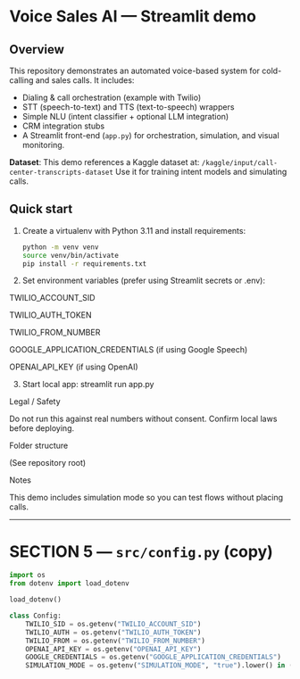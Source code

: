 # Voice Sales AI — Streamlit demo

## Overview
This repository demonstrates an automated voice-based system for cold-calling and sales calls. It includes:
- Dialing & call orchestration (example with Twilio)
- STT (speech-to-text) and TTS (text-to-speech) wrappers
- Simple NLU (intent classifier + optional LLM integration)
- CRM integration stubs
- A Streamlit front-end (`app.py`) for orchestration, simulation, and visual monitoring.

**Dataset**:
This demo references a Kaggle dataset at:
`/kaggle/input/call-center-transcripts-dataset`
Use it for training intent models and simulating calls.

## Quick start
1. Create a virtualenv with Python 3.11 and install requirements:
   ```bash
   python -m venv venv
   source venv/bin/activate
   pip install -r requirements.txt
2. Set environment variables (prefer using Streamlit secrets or .env):

TWILIO_ACCOUNT_SID

TWILIO_AUTH_TOKEN

TWILIO_FROM_NUMBER

GOOGLE_APPLICATION_CREDENTIALS (if using Google Speech)

OPENAI_API_KEY (if using OpenAI)

3. Start local app:
streamlit run app.py

Legal / Safety

Do not run this against real numbers without consent. Confirm local laws before deploying.

Folder structure

(See repository root)

Notes

This demo includes simulation mode so you can test flows without placing calls.

---

# SECTION 5 — `src/config.py` (copy)
```python
import os
from dotenv import load_dotenv

load_dotenv()

class Config:
    TWILIO_SID = os.getenv("TWILIO_ACCOUNT_SID")
    TWILIO_AUTH = os.getenv("TWILIO_AUTH_TOKEN")
    TWILIO_FROM = os.getenv("TWILIO_FROM_NUMBER")
    OPENAI_API_KEY = os.getenv("OPENAI_API_KEY")
    GOOGLE_CREDENTIALS = os.getenv("GOOGLE_APPLICATION_CREDENTIALS")
    SIMULATION_MODE = os.getenv("SIMULATION_MODE", "true").lower() in ("1", "true", "yes")
